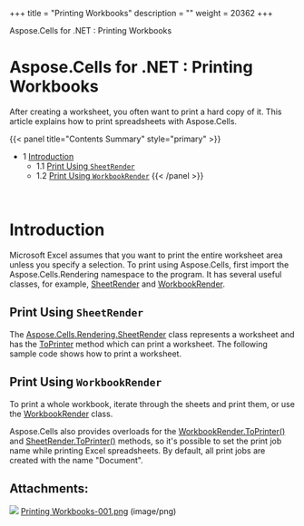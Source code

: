 +++
title = "Printing Workbooks" 
description = "" 
weight = 20362 
+++

Aspose.Cells for .NET : Printing Workbooks  

# Aspose.Cells for .NET : Printing Workbooks


After creating a worksheet, you often want to print a hard copy of it. This article explains how to print spreadsheets with Aspose.Cells.

{{< panel title="Contents Summary" style="primary" >}}
*   1 [Introduction](#PrintingWorkbooks-Introduction)
    *   1.1 [Print Using `SheetRender`](#PrintingWorkbooks-PrintUsingSheetRender)
    *   1.2 [Print Using `WorkbookRender`](#PrintingWorkbooks-PrintUsingWorkbookRender)
{{< /panel >}}
 

 

# Introduction

Microsoft Excel assumes that you want to print the entire worksheet area unless you specify a selection. To print using Aspose.Cells, first import the Aspose.Cells.Rendering namespace to the program. It has several useful classes, for example, [SheetRender](https://apireference.aspose.com/net/cells/aspose.cells.rendering/sheetrender) and [WorkbookRender](https://apireference.aspose.com/net/cells/aspose.cells.rendering/workbookrender).

## Print Using `SheetRender`

The [Aspose.Cells.Rendering.SheetRender](https://apireference.aspose.com/net/cells/aspose.cells.rendering/sheetrender) class represents a worksheet and has the [ToPrinter](https://apireference.aspose.com/net/cells/aspose.cells.rendering/sheetrender/methods/toprinter/index) method which can print a worksheet. The following sample code shows how to print a worksheet.

## Print Using `WorkbookRender`

To print a whole workbook, iterate through the sheets and print them, or use the [WorkbookRender](https://apireference.aspose.com/net/cells/aspose.cells.rendering/workbookrender) class.

Aspose.Cells also provides overloads for the [WorkbookRender.ToPrinter()](https://apireference.aspose.com/net/cells/aspose.cells.rendering.workbookrender/toprinter/methods/3) and [SheetRender.ToPrinter()](https://apireference.aspose.com/net/cells/aspose.cells.rendering.sheetrender/toprinter/methods/2) methods, so it's possible to set the print job name while printing Excel spreadsheets. By default, all print jobs are created with the name "Document".

## Attachments:

![](https://docs2.aspose.com/cells/net/images/icons/bullet_blue.gif) [Printing Workbooks-001.png](https://docs2.aspose.com/cells/net/attachments/5017531/5112530.png) (image/png)  

